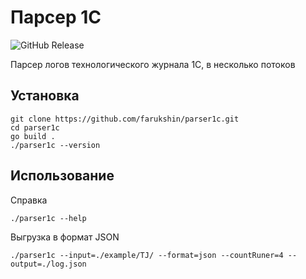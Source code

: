 # Парсер 1С

![GitHub Release](https://img.shields.io/github/v/release/farukshin/parser1c)

Парсер логов технологического журнала 1С, в несколько потоков

## Установка

```
git clone https://github.com/farukshin/parser1c.git
cd parser1c
go build .
./parser1c --version
```

## Использование

Справка
```
./parser1c --help
```

Выгрузка в формат JSON
```
./parser1c --input=./example/TJ/ --format=json --countRuner=4 --output=./log.json
```

